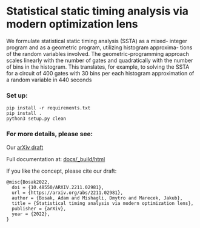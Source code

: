 # Statistical static timing analysis via modern optimization lens

We formulate statistical static timing analysis (SSTA) as a mixed-
integer program and as a geometric program, utilizing histogram approxima-
tions of the random variables involved. The geometric-programming approach
scales linearly with the number of gates and quadratically with the number
of bins in the histogram. This translates, for example, to solving the SSTA
for a circuit of 400 gates with 30 bins per each histogram approximation of a
random variable in 440 seconds

### Set up: ###
`pip install -r requirements.txt`  
`pip install .`  
`python3 setup.py clean`

### For more details, please see: ###

Our [arXiv draft](https://arxiv.org/abs/2211.02981)

Full documentation at: [docs/_build/html](https://htmlpreview.github.io/?https://github.com/bosakad/GP-Optimization/blob/development/docs/_build/html/index.html)

If you like the concept, please cite our draft:

```
@misc{Bosak2022,
  doi = {10.48550/ARXIV.2211.02981},  
  url = {https://arxiv.org/abs/2211.02981},
  author = {Bosak, Adam and Mishagli, Dmytro and Marecek, Jakub},
  title = {Statistical timing analysis via modern optimization lens},
  publisher = {arXiv},
  year = {2022},
}
```
